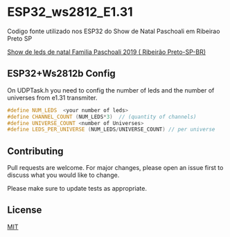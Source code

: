 # ESP32_ws2812_E1.31

Codigo fonte utilizado nos ESP32 do Show de Natal Paschoali em Ribeirao Preto SP

[Show de leds de natal Familia Paschoali 2019 ( Ribeirão Preto-SP-BR)](https://www.youtube.com/watch?v=k5JrR18vDP0&t=6s)

## ESP32+Ws2812b Config

On UDPTask.h you need to config the number of leds and the number of universes from e1.31 transmiter.

```C++
#define NUM_LEDS  <your number of leds>      
#define CHANNEL_COUNT (NUM_LEDS*3)  // (quantity of channels)
#define UNIVERSE_COUNT <number of Universes>
#define LEDS_PER_UNIVERSE (NUM_LEDS/UNIVERSE_COUNT) // per universe
```

## Contributing
Pull requests are welcome. For major changes, please open an issue first to discuss what you would like to change.

Please make sure to update tests as appropriate.

## License
[MIT](https://choosealicense.com/licenses/mit/)